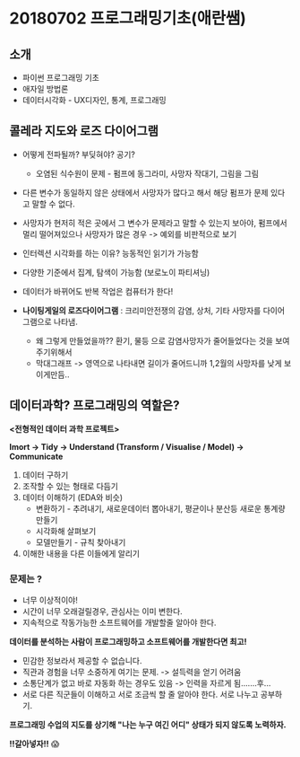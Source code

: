 # 20180702 프로그래밍기초(애란쌤)

## 소개
+ 파이썬 프로그래밍 기초
+ 애자일 방법론
+ 데이터시각화 - UX디자인, 통계, 프로그래밍

##  콜레라 지도와 로즈 다이어그램
+ 어떻게 전파될까? 부딪혀야? 공기?
     * 오염된 식수원이 문제 - 펌프에 동그라미, 사망자 작대기, 그림을 그림
+ 다른 변수가 동일하지 않은 상태에서 사망자가 많다고 해서 해당 펌프가 문제 있다고 말할 수 없다.
+ 사망자가 현저히 적은 곳에서 그 변수가 문제라고 말할 수 있는지 보아야, 펌프에서 멀리 떨어져있으나
사망자가 많은 경우 -> 예외를 비판적으로 보기

+ 인터렉션 시각화를 하는 이유? 능동적인 읽기가 가능함
+ 다양한 기준에서 집계, 탐색이 가능함 (보로노이 파티셔닝)
+ 데이터가 바뀌어도 반복 작업은 컴퓨터가 한다!

+ **나이팅게일의 로즈다이어그램** : 크리미안전쟁의 감염, 상처, 기타 사망자를 다이어그램으로 나타냄. 
     * 왜 그렇게 만들었을까?? 환기, 물등 으로 감염사망자가 줄어들었다는 것을 보여주기위해서
     * 막대그래프 -> 영역으로 나타내면 길이가 줄어드니까 1,2월의 사망자를 낮게 보이게만듬..

## 데이터과학? 프로그래밍의 역할은?
**<전형적인 데이터 과학 프로젝트>**


**Imort -> Tidy -> Understand (Transform / Visualise / Model) -> Communicate**


1. 데이터 구하기
2. 조작할 수 있는 형태로 다듬기
3. 데이터 이해하기 (EDA와 비슷)
     * 변환하기 - 추려내기, 새로운데이터 뽑아내기, 평균이나 분산등 새로운 통계량 만들기
     * 시각화해 살펴보기
     * 모델만들기 - 규칙 찾아내기
4. 이해한 내용을 다른 이들에게 알리기
 
### 문제는 ?
+ 너무 이상적이야! 
+ 시간이 너무 오래걸릴경우, 관심사는 이미 변한다.
+ 지속적으로 작동가능한 소프트웨어를 개발할줄 알아야 한다.


**데이터를 분석하는 사람이 프로그래밍하고 소프트웨어를 개발한다면 최고!**
+ 민감한 정보라서 제공할 수 없습니다.
+ 직관과 경험을 너무 소중하게 여기는 문제. -> 설득력을 얻기 어려움
+ 소통단계가 없고 바로 자동화 하는 경우도 있음 -> 인력을 자르게 됨.......후...
+ 서로 다른 직군들이 이해하고 서로 조금씩 할 줄 알아야 한다. 서로 나누고 공부하기.


**프로그래밍 수업의 지도를 상기해 "나는 누구 여긴 어디" 상태가 되지 않도록 노력하자.**


**!!갈아넣자!!** :scream:

